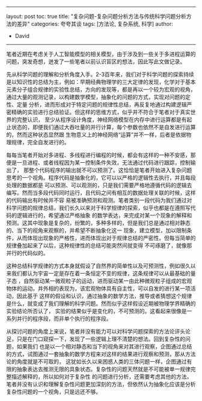 
---
layout: post
toc: true
title: "复杂问题-复杂问题分析方法与传统科学问题分析方法的差异"
categories: 夸夸其谈
tags: [方法论, 复杂系统, 科学]
author:

- David

---


笔者近期在考虑关于人工智能模型的相关模型，由于涉及到一些关于多进程运算的问题，突发奇想，迸发了一些笔者以前认识盲区的想法，因此写此文做记录。

先从科学问题的理解和分析角度入手。2-3百年来，我们对于科学问题的探索持续是以知识性的总结为主，例如：早期经典物理学的三大定律的发现，化学对于基本
元素分子组合规律的实验性总结，方向的发现等，都是再以一个较为宏观的视角，通过大量的观测记录，以构建数学模型，抽象化的问题的方式，实现对问题的定性、定量
分析，进而形成对于特定问题的规律性总结，再反复地通过构建逻辑严密精确的实验进行总结验证。但这样的思维方式，似乎并不符合于笔者对于真实世界的完整认识，
至少从程序设计角度，神经网络模型在内存中进行运算都是有起止状态的，即便我们通过大吞吐量的并行计算，每个参数也依然不是自发进行运算的，然而这种状态显然跟
生物意义上的神经网络“运算”并不一样，后者是依据物理规律，完全自发进行的。

每每当笔者开始对多进程、多线程进行编程的时候，都会有这样的一种不安感，那便是一旦进程、或者线程因为某一控制条件失效，无法通过代码进行跟踪，控制输出了，
那整个代码程序的输出就不可以预测了。这恰恰是笔者开始进入复杂问题思考的一个视角。程序代码是抽象化的，它可以以严格的逻辑性去执行，并且每段处理的数据都是
可以预测、可以观测的，只是我们需要严格地遵循代码的逻辑去编写。然而当多段代码同时运行，且代码之间有相互的数据处理关联的时候，这样的代码输出有时候并不容
易被准确预测和观测。笔者类别一段代码为我们通过对科学问题的规律总结，我们长久以来对于科学规律的探索，似乎也都是在遵照写代码的逻辑进行的，希望通过严格抽象
的数学表达，来完成对某一个现象的解释和预测。这其中现象是复杂的，纷繁的，多种多样的，但是我们总是通过相对静态的、当下的视角来观察的，并希望不断抽象化这一
现象，建立模型，加以限制条件，从而体现出现象的严格性，进而体现出对于规律总结的严密性。但每当简单的规律叠加起来了以后，这种规律性的总结可能突然间就变得
不可琢磨了，就像那并行的代码似的。

这种总结科学规律的方式本身就假设了自然界的简单性以及可预测性，例如很久以来我们都认为宇宙一定是存在着一条恒定不变的规律，这条规律可以从最基础的量子态
，自然驱动某一微观粒子的运动，进而驱动某一由此种微观粒子组成的宏观物体的运动，并外相的表现为，该宏观物体具有自主性，可以自发的进行某一项活动，因此基于
这样的假设和认识，通过抽象的数学方法，推导或者猜想这个规律是什么，就变成了我们理解的科学问题。然而似乎这样假设近期被物理学界精确的实验结论所否认了，
实验的结果似乎是变化的，不可预测的。这看起来很像是一系列并行的程序段，而非单个执行的程序段。

从探讨问题的角度上来说，笔者并没有能力可以对科学问题探索的方法论评头论足，只是在门口窥探一下，发现了一些逻辑上理不清楚的想法。回到复杂性的问题，如果我们
也是以一个相对静态和当下的视角来对其进行观察，企图通过总结的方式，试图通过一套抽象的数学方程来对这样的结果进行观察和预测，那从方法论的角度就是不可取的，
这犹如长久以来困惑人类的三体问题一样，企图通过有限的抽象表达去推测无限的具象状态。复杂性的问题天然就是不可能被单一规律完整描述解释的，所以如何对于复杂性
的问题进行分析，还需要考虑其他的方法，笔者并没有认识和理解复杂性问题更加深刻的方法，但依然认为抽象化应该是分析复杂性问题的一个视角，只是远还不够。






